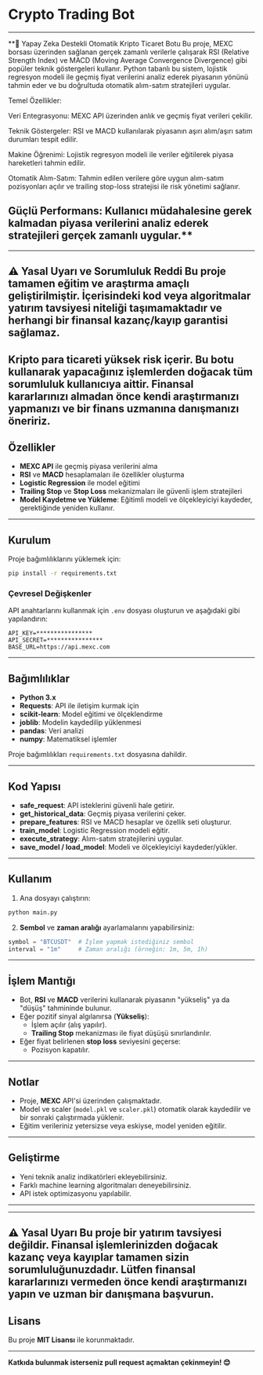 
# **Crypto Trading Bot**  
---
**🚀 Yapay Zeka Destekli Otomatik Kripto Ticaret Botu
Bu proje, MEXC borsası üzerinden sağlanan gerçek zamanlı verilerle çalışarak RSI (Relative Strength Index) ve MACD (Moving Average Convergence Divergence) gibi popüler teknik göstergeleri kullanır. Python tabanlı bu sistem, lojistik regresyon modeli ile geçmiş fiyat verilerini analiz ederek piyasanın yönünü tahmin eder ve bu doğrultuda otomatik alım-satım stratejileri uygular.

Temel Özellikler:

Veri Entegrasyonu: MEXC API üzerinden anlık ve geçmiş fiyat verileri çekilir.

Teknik Göstergeler: RSI ve MACD kullanılarak piyasanın aşırı alım/aşırı satım durumları tespit edilir.

Makine Öğrenimi: Lojistik regresyon modeli ile veriler eğitilerek piyasa hareketleri tahmin edilir.

Otomatik Alım-Satım: Tahmin edilen verilere göre uygun alım-satım pozisyonları açılır ve trailing stop-loss stratejisi ile risk yönetimi sağlanır.

Güçlü Performans: Kullanıcı müdahalesine gerek kalmadan piyasa verilerini analiz ederek stratejileri gerçek zamanlı uygular.**
---
---
⚠️ Yasal Uyarı ve Sorumluluk Reddi
Bu proje tamamen eğitim ve araştırma amaçlı geliştirilmiştir. İçerisindeki kod veya algoritmalar yatırım tavsiyesi niteliği taşımamaktadır ve herhangi bir finansal kazanç/kayıp garantisi sağlamaz.
---
Kripto para ticareti yüksek risk içerir. Bu botu kullanarak yapacağınız işlemlerden doğacak tüm sorumluluk kullanıcıya aittir. Finansal kararlarınızı almadan önce kendi araştırmanızı yapmanızı ve bir finans uzmanına danışmanızı öneririz.
---

## **Özellikler**  
- **MEXC API** ile geçmiş piyasa verilerini alma  
- **RSI** ve **MACD** hesaplamaları ile özellikler oluşturma  
- **Logistic Regression** ile model eğitimi  
- **Trailing Stop** ve **Stop Loss** mekanizmaları ile güvenli işlem stratejileri  
- **Model Kaydetme ve Yükleme**: Eğitimli modeli ve ölçekleyiciyi kaydeder, gerektiğinde yeniden kullanır.  

---

## **Kurulum**  

Proje bağımlılıklarını yüklemek için:  

```bash
pip install -r requirements.txt
```

### **Çevresel Değişkenler**  
API anahtarlarını kullanmak için `.env` dosyası oluşturun ve aşağıdaki gibi yapılandırın:  

```
API_KEY=****************
API_SECRET=****************
BASE_URL=https://api.mexc.com
```

---

## **Bağımlılıklar**  

- **Python 3.x**  
- **Requests**: API ile iletişim kurmak için  
- **scikit-learn**: Model eğitimi ve ölçeklendirme  
- **joblib**: Modelin kaydedilip yüklenmesi  
- **pandas**: Veri analizi  
- **numpy**: Matematiksel işlemler  

Proje bağımlılıkları `requirements.txt` dosyasına dahildir.  

---

## **Kod Yapısı**  

- **safe_request**: API isteklerini güvenli hale getirir.  
- **get_historical_data**: Geçmiş piyasa verilerini çeker.  
- **prepare_features**: RSI ve MACD hesaplar ve özellik seti oluşturur.  
- **train_model**: Logistic Regression modeli eğitir.  
- **execute_strategy**: Alım-satım stratejilerini uygular.  
- **save_model / load_model**: Modeli ve ölçekleyiciyi kaydeder/yükler.  

---

## **Kullanım**  

1. Ana dosyayı çalıştırın:  

```bash
python main.py
```

2. **Sembol** ve **zaman aralığı** ayarlamalarını yapabilirsiniz:  

```python
symbol = "BTCUSDT"  # İşlem yapmak istediğiniz sembol  
interval = "1m"     # Zaman aralığı (örneğin: 1m, 5m, 1h)  
```

---

## **İşlem Mantığı**  

- Bot, **RSI** ve **MACD** verilerini kullanarak piyasanın "yükseliş" ya da "düşüş" tahmininde bulunur.  
- Eğer pozitif sinyal algılanırsa (**Yükseliş**):  
   - İşlem açılır (alış yapılır).  
   - **Trailing Stop** mekanizması ile fiyat düşüşü sınırlandırılır.  
- Eğer fiyat belirlenen **stop loss** seviyesini geçerse:  
   - Pozisyon kapatılır.  

---

## **Notlar**  
- Proje, **MEXC** API'si üzerinden çalışmaktadır.  
- Model ve scaler (`model.pkl` ve `scaler.pkl`) otomatik olarak kaydedilir ve bir sonraki çalıştırmada yüklenir.  
- Eğitim verileriniz yetersizse veya eskiyse, model yeniden eğitilir.  

---

## **Geliştirme**  
- Yeni teknik analiz indikatörleri ekleyebilirsiniz.  
- Farklı machine learning algoritmaları deneyebilirsiniz.  
- API istek optimizasyonu yapılabilir.  
---
---
⚠️ Yasal Uyarı
Bu proje bir yatırım tavsiyesi değildir. Finansal işlemlerinizden doğacak kazanç veya kayıplar tamamen sizin sorumluluğunuzdadır. Lütfen finansal kararlarınızı vermeden önce kendi araştırmanızı yapın ve uzman bir danışmana başvurun.
---

## **Lisans**  
Bu proje **MIT Lisansı** ile korunmaktadır.  

---

**Katkıda bulunmak isterseniz pull request açmaktan çekinmeyin! 😊**  
